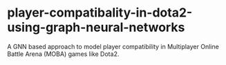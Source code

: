 # player-compatibality-in-dota2-using-graph-neural-networks
A GNN based approach to model player compatibility in Multiplayer Online Battle Arena (MOBA) games like Dota2. 
